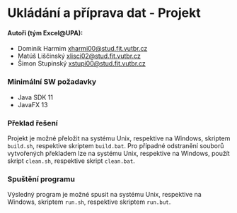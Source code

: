 # Ukládání a příprava dat - Projekt

#### Autoři (tým Excel@UPA):
- Dominik Harmim <xharmi00@stud.fit.vutbr.cz>
- Matúš Liščinský <xlisci02@stud.fit.vutbr.cz>
- Šimon Stupinský <xstupi00@stud.fit.vutbr.cz>

### Minimální SW požadavky
- Java SDK 11
- JavaFX 13

### Překlad řešení
Projekt je možné přeložit na systému Unix, respektive na Windows, skriptem 
`build.sh`, respektive skriptem `build.bat`. Pro případné odstranění souborů 
vytvořených překladem lze na systému Unix, respektive na Windows, použít skript 
`clean.sh`, respektive skript `clean.bat`.

### Spuštění programu
Výsledný program je možné spusit na systému Unix, respektive na Windows,
skriptem `run.sh`, respektive skriptem `run.but`.
